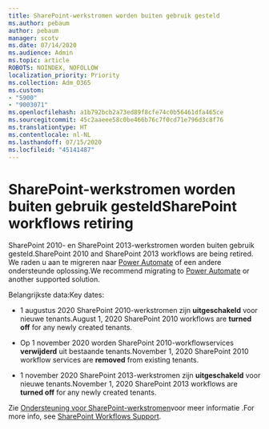 ```yaml
---
title: SharePoint-werkstromen worden buiten gebruik gesteld
ms.author: pebaum
author: pebaum
manager: scotv
ms.date: 07/14/2020
ms.audience: Admin
ms.topic: article
ROBOTS: NOINDEX, NOFOLLOW
localization_priority: Priority
ms.collection: Adm_O365
ms.custom:
- "5900"
- "9003071"
ms.openlocfilehash: a1b792bcb2a73ed89f8cfe74c0b56461dfa465ce
ms.sourcegitcommit: 45c2aaeee58c0be466b76c7f0cd71e796d3c8f76
ms.translationtype: HT
ms.contentlocale: nl-NL
ms.lasthandoff: 07/15/2020
ms.locfileid: "45141487"
---
```

# <a name="sharepoint-workflows-retiring"></a><span data-ttu-id="12171-102">SharePoint-werkstromen worden buiten gebruik gesteld</span><span class="sxs-lookup"><span data-stu-id="12171-102">SharePoint workflows retiring</span></span>

<span data-ttu-id="12171-103">SharePoint 2010- en SharePoint 2013-werkstromen worden buiten gebruik gesteld.</span><span class="sxs-lookup"><span data-stu-id="12171-103">SharePoint 2010 and SharePoint 2013 workflows are being retired.</span></span> <span data-ttu-id="12171-104">We raden u aan te migreren naar [Power Automate](https://docs.microsoft.com/power-automate/getting-started) of een andere ondersteunde oplossing.</span><span class="sxs-lookup"><span data-stu-id="12171-104">We recommend migrating to [Power Automate](https://docs.microsoft.com/power-automate/getting-started) or another supported solution.</span></span> 

<span data-ttu-id="12171-105">Belangrijkste data:</span><span class="sxs-lookup"><span data-stu-id="12171-105">Key dates:</span></span>

- <span data-ttu-id="12171-106">1 augustus 2020 SharePoint 2010-werkstromen zijn **uitgeschakeld** voor nieuwe tenants.</span><span class="sxs-lookup"><span data-stu-id="12171-106">August 1, 2020 SharePoint 2010 workflows are **turned off** for any newly created tenants.</span></span>

- <span data-ttu-id="12171-107">Op 1 november 2020 worden SharePoint 2010-workflowservices **verwijderd** uit bestaande tenants.</span><span class="sxs-lookup"><span data-stu-id="12171-107">November 1, 2020 SharePoint 2010 workflow services are **removed** from existing tenants.</span></span>

- <span data-ttu-id="12171-108">1 november 2020 SharePoint 2013-werkstromen zijn **uitgeschakeld** voor nieuwe tenants.</span><span class="sxs-lookup"><span data-stu-id="12171-108">November 1, 2020 SharePoint 2013 workflows are **turned off** for any newly created tenants.</span></span>

<span data-ttu-id="12171-109">Zie [Ondersteuning voor SharePoint-werkstromen](https://aka.ms/sp-workflows-support)voor meer informatie .</span><span class="sxs-lookup"><span data-stu-id="12171-109">For more info, see [SharePoint Workflows Support](https://aka.ms/sp-workflows-support).</span></span>